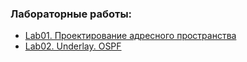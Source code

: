 ### Лабораторные работы:
 - [Lab01. Проектирование адресного пространства](lab01/)
 - [Lab02. Underlay. OSPF](lab02/)
